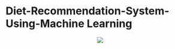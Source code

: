 # Diet-Recommendation-System-Using-Machine Learning
<p align="center">
  <img src=https://github.com/user-attachments/assets/d6282289-30ce-4282-901a-4415bd2640fa>
